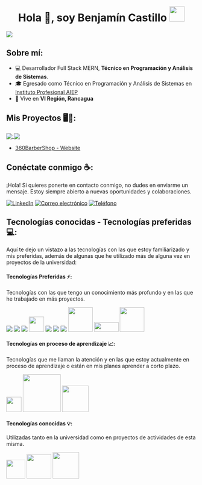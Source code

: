 <h1 align="center">Hola 👋, soy Benjamín Castillo <img height="40" src="https://emoji.gg/assets/emoji/7333-parrotdance.gif"></h1>
<img align="center" src="https://res.cloudinary.com/practicaldev/image/fetch/s--xq8xxUmL--/c_limit%2Cf_auto%2Cfl_progressive%2Cq_auto%2Cw_880/https://external-preview.redd.it/x7vVnP3L75Wh4ApmXedKjze9b7ZuH5h7oW-4xbHMiHQ.jpg%3Fauto%3Dwebp%26s%3Db7d6873eed8c442bb685a083b3b4bfff6dd009ac" />

## Sobre mí:

- 💻 Desarrollador Full Stack MERN, **Técnico en Programación y Análisis de Sistemas**.
- 🎓 Egresado como Técnico en Programación y Análisis de Sistemas en [Instituto Profesional AIEP](https://www.aiep.cl/)
- 🏡 Vive en **VI Región, Rancagua**

## Mis Proyectos 🖥️📝:

<a href="https://github.com/AkaBnja/HTML-CSS-Sass-Projects">
  <img align="center" src="https://github-readme-stats.vercel.app/api/pin/?username=AkaBnja&repo=HTML-CSS-Sass-Projects&theme=tokyonight" />
</a>

<a href="https://github.com/AkaBnja/JavaScript-Projects">
  <img align="center" src="https://github-readme-stats.vercel.app/api/pin/?username=AkaBnja&repo=JavaScript-Projects&theme=tokyonight" />
</a>

- <a href="https://github.com/AkaBnja/360BarberShopWebsite">360BarberShop - Website</a>

## Conéctate conmigo ☕:

¡Hola! Si quieres ponerte en contacto conmigo, no dudes en enviarme un mensaje. Estoy siempre abierto a nuevas oportunidades y colaboraciones.

[![LinkedIn](https://img.icons8.com/fluency/48/000000/linkedin.png "Tu LinkedIn")](https://www.linkedin.com/in/benjam%C3%ADn-castillo-21079325a/) [![Correo electrónico](https://img.icons8.com/fluency/48/000000/gmail.png "Tu Correo Electrónico")](mailto:benjamin.cst119@gmail.com) [![Teléfono](https://img.icons8.com/fluency/48/000000/phone-disconnected.png "Tu Número de Teléfono")](tel:998803179)

## Tecnologías conocidas - Tecnologías preferidas 💻:

Aquí te dejo un vistazo a las tecnologías con las que estoy familiarizado y mis preferidas, además de algunas que he utilizado más de alguna vez en proyectos de la universidad:

#### Tecnologías Preferidas ⚡:
Tecnologías con las que tengo un conocimiento más profundo y en las que he trabajado en más proyectos.

<img src="https://img.icons8.com/color/48/000000/html-5--v1.png"/> <img src="https://img.icons8.com/color/48/000000/css3.png"/> <img src="https://img.icons8.com/color/48/000000/sass.png"/>   <img src="https://static-00.iconduck.com/assets.00/tailwind-css-icon-512x307-1v56l8ed.png" width="40px"> <img src="https://img.icons8.com/color/48/000000/javascript--v1.png"/> <img src="https://img.icons8.com/office/48/000000/react.png"/> <img src="https://img.icons8.com/color/48/000000/mongodb.png"/>   <img src="https://upload.wikimedia.org/wikipedia/commons/thumb/d/d9/Node.js_logo.svg/2560px-Node.js_logo.svg.png" width="65px"> <img src="https://upload.wikimedia.org/wikipedia/commons/thumb/d/db/Npm-logo.svg/2560px-Npm-logo.svg.png" width="65px" height="25px">  <img src="https://seeklogo.com/images/Y/yarn-logo-6BA9130991-seeklogo.com.png" width="65px">

#### Tecnologías en proceso de aprendizaje 📈:
Tecnologías que me llaman la atención y en las que estoy actualmente en proceso de aprendizaje o están en mis planes aprender a corto plazo.

<img src="https://upload.wikimedia.org/wikipedia/commons/thumb/4/4c/Typescript_logo_2020.svg/2048px-Typescript_logo_2020.svg.png" width="40px" height="40px" /> <img src="https://i.pinimg.com/originals/f0/1f/69/f01f692c14ed47421cbc564ae4bf0ed3.png" width="100px" /> <img src="https://static-00.iconduck.com/assets.00/nextjs-icon-512x309-yynfidez.png"  width="70px" />

#### Tecnologías conocidas 💡:
Utilizadas tanto en la universidad como en proyectos de actividades de esta misma.

<img src="https://cdn.iconscout.com/icon/free/png-256/free-php-28-226043.png" width="50px" /> <img src="https://cdn.freebiesupply.com/logos/large/2x/mysql-logo-png-transparent.png" width="65px" /> <img src="https://openwhisk.apache.org/images/runtimes/icon-python-text-color-horz.png"  width="70px" />

